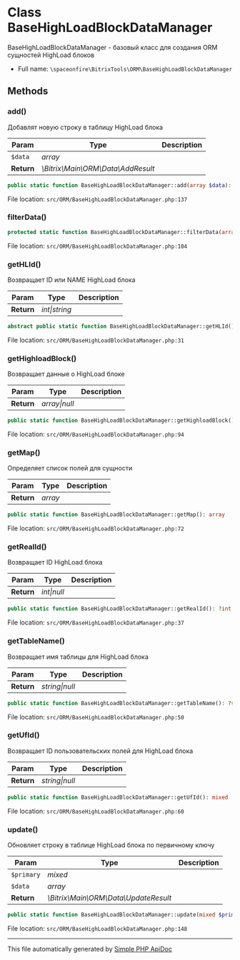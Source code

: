 # Class BaseHighLoadBlockDataManager

BaseHighLoadBlockDataManager - базовый класс для создания ORM сущностей HighLoad блоков

-   Full name: `\spaceonfire\BitrixTools\ORM\BaseHighLoadBlockDataManager`

## Methods

### add()

Добавлят новую строку в таблицу HighLoad блока

| Param      | Type                              | Description |
| ---------- | --------------------------------- | ----------- |
| `$data`    | _array_                           |             |
| **Return** | _\Bitrix\Main\ORM\Data\AddResult_ |             |

```php
public static function BaseHighLoadBlockDataManager::add(array $data): mixed
```

File location: `src/ORM/BaseHighLoadBlockDataManager.php:137`

### filterData()

```php
protected static function BaseHighLoadBlockDataManager::filterData(array $data): array
```

File location: `src/ORM/BaseHighLoadBlockDataManager.php:104`

### getHLId()

Возвращает ID или NAME HighLoad блока

| Param      | Type              | Description |
| ---------- | ----------------- | ----------- |
| **Return** | _int&#124;string_ |             |

```php
abstract public static function BaseHighLoadBlockDataManager::getHLId(): mixed
```

File location: `src/ORM/BaseHighLoadBlockDataManager.php:31`

### getHighloadBlock()

Возвращает данные о HighLoad блоке

| Param      | Type              | Description |
| ---------- | ----------------- | ----------- |
| **Return** | _array&#124;null_ |             |

```php
public static function BaseHighLoadBlockDataManager::getHighloadBlock(): ?array
```

File location: `src/ORM/BaseHighLoadBlockDataManager.php:94`

### getMap()

Определяет список полей для сущности

| Param      | Type    | Description |
| ---------- | ------- | ----------- |
| **Return** | _array_ |             |

```php
public static function BaseHighLoadBlockDataManager::getMap(): array
```

File location: `src/ORM/BaseHighLoadBlockDataManager.php:72`

### getRealId()

Возвращает ID HighLoad блока

| Param      | Type            | Description |
| ---------- | --------------- | ----------- |
| **Return** | _int&#124;null_ |             |

```php
public static function BaseHighLoadBlockDataManager::getRealId(): ?int
```

File location: `src/ORM/BaseHighLoadBlockDataManager.php:37`

### getTableName()

Возвращает имя таблицы для HighLoad блока

| Param      | Type               | Description |
| ---------- | ------------------ | ----------- |
| **Return** | _string&#124;null_ |             |

```php
public static function BaseHighLoadBlockDataManager::getTableName(): ?string
```

File location: `src/ORM/BaseHighLoadBlockDataManager.php:50`

### getUfId()

Возвращает ID пользовательских полей для HighLoad блока

| Param      | Type               | Description |
| ---------- | ------------------ | ----------- |
| **Return** | _string&#124;null_ |             |

```php
public static function BaseHighLoadBlockDataManager::getUfId(): mixed
```

File location: `src/ORM/BaseHighLoadBlockDataManager.php:60`

### update()

Обновляет строку в таблице HighLoad блока по первичному ключу

| Param      | Type                                 | Description |
| ---------- | ------------------------------------ | ----------- |
| `$primary` | _mixed_                              |             |
| `$data`    | _array_                              |             |
| **Return** | _\Bitrix\Main\ORM\Data\UpdateResult_ |             |

```php
public static function BaseHighLoadBlockDataManager::update(mixed $primary, array $data): mixed
```

File location: `src/ORM/BaseHighLoadBlockDataManager.php:148`

---

This file automatically generated by [Simple PHP ApiDoc](https://github.com/spaceonfire/simple-php-apidoc)

